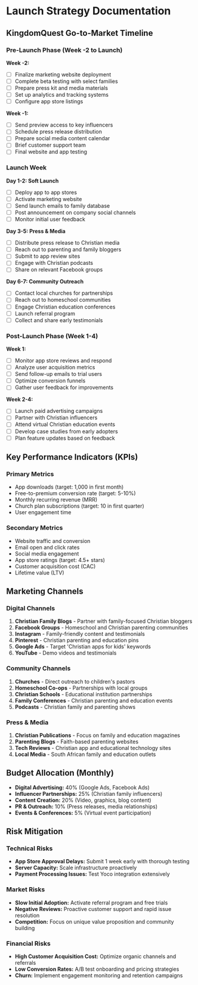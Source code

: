 # Launch Strategy Documentation

## KingdomQuest Go-to-Market Timeline

### Pre-Launch Phase (Week -2 to Launch)

**Week -2:**
- [ ] Finalize marketing website deployment
- [ ] Complete beta testing with select families
- [ ] Prepare press kit and media materials
- [ ] Set up analytics and tracking systems
- [ ] Configure app store listings

**Week -1:**
- [ ] Send preview access to key influencers
- [ ] Schedule press release distribution
- [ ] Prepare social media content calendar
- [ ] Brief customer support team
- [ ] Final website and app testing

### Launch Week

**Day 1-2: Soft Launch**
- [ ] Deploy app to app stores
- [ ] Activate marketing website
- [ ] Send launch emails to family database
- [ ] Post announcement on company social channels
- [ ] Monitor initial user feedback

**Day 3-5: Press & Media**
- [ ] Distribute press release to Christian media
- [ ] Reach out to parenting and family bloggers
- [ ] Submit to app review sites
- [ ] Engage with Christian podcasts
- [ ] Share on relevant Facebook groups

**Day 6-7: Community Outreach**
- [ ] Contact local churches for partnerships
- [ ] Reach out to homeschool communities
- [ ] Engage Christian education conferences
- [ ] Launch referral program
- [ ] Collect and share early testimonials

### Post-Launch Phase (Week 1-4)

**Week 1:**
- [ ] Monitor app store reviews and respond
- [ ] Analyze user acquisition metrics
- [ ] Send follow-up emails to trial users
- [ ] Optimize conversion funnels
- [ ] Gather user feedback for improvements

**Week 2-4:**
- [ ] Launch paid advertising campaigns
- [ ] Partner with Christian influencers
- [ ] Attend virtual Christian education events
- [ ] Develop case studies from early adopters
- [ ] Plan feature updates based on feedback

## Key Performance Indicators (KPIs)

### Primary Metrics
- App downloads (target: 1,000 in first month)
- Free-to-premium conversion rate (target: 5-10%)
- Monthly recurring revenue (MRR)
- Church plan subscriptions (target: 10 in first quarter)
- User engagement time

### Secondary Metrics
- Website traffic and conversion
- Email open and click rates
- Social media engagement
- App store ratings (target: 4.5+ stars)
- Customer acquisition cost (CAC)
- Lifetime value (LTV)

## Marketing Channels

### Digital Channels
1. **Christian Family Blogs** - Partner with family-focused Christian bloggers
2. **Facebook Groups** - Homeschool and Christian parenting communities
3. **Instagram** - Family-friendly content and testimonials
4. **Pinterest** - Christian parenting and education pins
5. **Google Ads** - Target 'Christian apps for kids' keywords
6. **YouTube** - Demo videos and testimonials

### Community Channels
1. **Churches** - Direct outreach to children's pastors
2. **Homeschool Co-ops** - Partnerships with local groups
3. **Christian Schools** - Educational institution partnerships
4. **Family Conferences** - Christian parenting and education events
5. **Podcasts** - Christian family and parenting shows

### Press & Media
1. **Christian Publications** - Focus on family and education magazines
2. **Parenting Blogs** - Faith-based parenting websites
3. **Tech Reviews** - Christian app and educational technology sites
4. **Local Media** - South African family and education outlets

## Budget Allocation (Monthly)

- **Digital Advertising:** 40% (Google Ads, Facebook Ads)
- **Influencer Partnerships:** 25% (Christian family influencers)
- **Content Creation:** 20% (Video, graphics, blog content)
- **PR & Outreach:** 10% (Press releases, media relationships)
- **Events & Conferences:** 5% (Virtual event participation)

## Risk Mitigation

### Technical Risks
- **App Store Approval Delays:** Submit 1 week early with thorough testing
- **Server Capacity:** Scale infrastructure proactively
- **Payment Processing Issues:** Test Yoco integration extensively

### Market Risks
- **Slow Initial Adoption:** Activate referral program and free trials
- **Negative Reviews:** Proactive customer support and rapid issue resolution
- **Competition:** Focus on unique value proposition and community building

### Financial Risks
- **High Customer Acquisition Cost:** Optimize organic channels and referrals
- **Low Conversion Rates:** A/B test onboarding and pricing strategies
- **Churn:** Implement engagement monitoring and retention campaigns